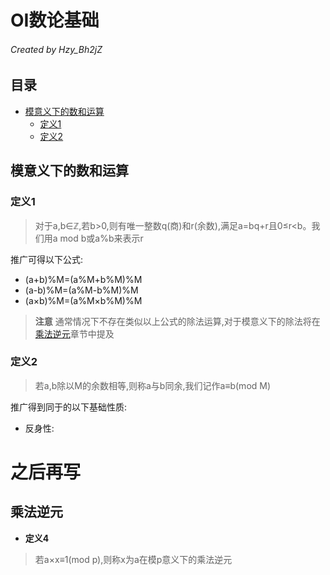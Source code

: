 # **OI数论基础**
###### Created by Hzy_Bh2jZ

## 目录
* [模意义下的数和运算](#模意义下的数和运算)
    * [定义1](#定义1)
    * [定义2](#定义2)

## **模意义下的数和运算**
### **定义1**
> 对于a,b∈ℤ,若b>0,则有唯一整数q(商)和r(余数),满足a=bq+r且0≤r<b。我们用a mod b或a%b来表示r

推广可得以下公式:
* (a+b)%M=(a%M+b%M)%M
* (a-b)%M=(a%M-b%M)%M
* (a×b)%M=(a%M×b%M)%M
> **注意** 通常情况下不存在类似以上公式的除法运算,对于模意义下的除法将在[乘法逆元](#乘法逆元)章节中提及

### **定义2**
> 若a,b除以M的余数相等,则称a与b同余,我们记作a≡b(mod M)

推广得到同于的以下基础性质:
* 反身性:

# 之后再写

## **乘法逆元**
* **定义4**
> 若a×x≡1(mod p),则称x为a在模p意义下的乘法逆元
